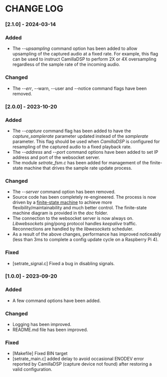 # CHANGE LOG

### [2.1.0] - 2024-03-14

### Added

- The *--upsampling* command option has been added to allow upsampling of the captured audio at a fixed rate. For example, this flag can be used to instruct CamillaDSP to perform 2X or 4X oversampling regardless of the sample rate of the incoming audio.

### Changed

- The *--err*, --warn, --user and --notice command flags have been removed.  

  

### [2.0.0] - 2023-10-20

### Added

- The *--capture* command flag has been added to have the *capture_samplerate* parameter updated instead of the *samplerate* parameter. This flag should be used  when *CamillaDSP* is configured for resampling of the captured audio to a fixed playback rate.
- The *--address* and *--port* command options have been added to set IP address and port of the websocket server.
- The module *setrate_fsm.c* has been added for management of the finite-state machine that drives the sample rate update process. 

### Changed

- The *--server* command option has been removed.  
- Source code has been completely re-engineered. The process is now driven by a [finite-state machine]( https://www.adservio.fr/post/introduction-to-state-machine  ) to achieve more flexibility/maintainability and much better control. The finite-state machine diagram is provided in the *doc* folder. 
- The connection to the websocket server is now always on. *Libwebsockets* ping/pong protocol handles *keepalive* traffic. Reconnections are handled by the *libwesockets* scheduler. 
- As a result of the above changes, performance has improved noticeably (less than 3ms to complete a config update cycle on a Raspberry Pi 4).

### Fixed

- [setrate_signal.c] Fixed a bug in disabling signals.

  

### [1.0.0] - 2023-09-20

### Added

- A few command options have been added.

### Changed

- Logging has been improved.
- README.md file has been improved.

### Fixed

- [Makefile] Fixed BIN target
- [setrate_main.c] added delay to avoid occasional ENODEV error reported by CamillaDSP (capture device not found) after restoring a valid configuration. 
